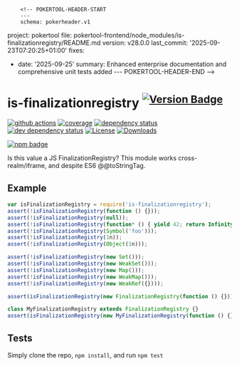        <!-- POKERTOOL-HEADER-START
        ---
        schema: pokerheader.v1
project: pokertool
file: pokertool-frontend/node_modules/is-finalizationregistry/README.md
version: v28.0.0
last_commit: '2025-09-23T07:20:25+01:00'
fixes:
- date: '2025-09-25'
  summary: Enhanced enterprise documentation and comprehensive unit tests added
        ---
        POKERTOOL-HEADER-END -->
# is-finalizationregistry <sup>[![Version Badge][npm-version-svg]][package-url]</sup>

[![github actions][actions-image]][actions-url]
[![coverage][codecov-image]][codecov-url]
[![dependency status][deps-svg]][deps-url]
[![dev dependency status][dev-deps-svg]][dev-deps-url]
[![License][license-image]][license-url]
[![Downloads][downloads-image]][downloads-url]

[![npm badge][npm-badge-png]][package-url]

Is this value a JS FinalizationRegistry? This module works cross-realm/iframe, and despite ES6 @@toStringTag.

## Example

```js
var isFinalizationRegistry = require('is-finalizationregistry');
assert(!isFinalizationRegistry(function () {}));
assert(!isFinalizationRegistry(null));
assert(!isFinalizationRegistry(function* () { yield 42; return Infinity; });
assert(!isFinalizationRegistry(Symbol('foo')));
assert(!isFinalizationRegistry(1n));
assert(!isFinalizationRegistry(Object(1n)));

assert(!isFinalizationRegistry(new Set()));
assert(!isFinalizationRegistry(new WeakSet()));
assert(!isFinalizationRegistry(new Map()));
assert(!isFinalizationRegistry(new WeakMap()));
assert(!isFinalizationRegistry(new WeakRef({})));

assert(isFinalizationRegistry(new FinalizationRegistry(function () {})));

class MyFinalizationRegistry extends FinalizationRegistry {}
assert(isFinalizationRegistry(new MyFinalizationRegistry(function () {})));
```

## Tests
Simply clone the repo, `npm install`, and run `npm test`

[package-url]: https://npmjs.org/package/is-finalizationregistry
[npm-version-svg]: https://versionbadg.es/inspect-js/is-finalizationregistry.svg
[deps-svg]: https://david-dm.org/inspect-js/is-finalizationregistry.svg
[deps-url]: https://david-dm.org/inspect-js/is-finalizationregistry
[dev-deps-svg]: https://david-dm.org/inspect-js/is-finalizationregistry/dev-status.svg
[dev-deps-url]: https://david-dm.org/inspect-js/is-finalizationregistry#info=devDependencies
[npm-badge-png]: https://nodei.co/npm/is-finalizationregistry.png?downloads=true&stars=true
[license-image]: https://img.shields.io/npm/l/is-finalizationregistry.svg
[license-url]: LICENSE
[downloads-image]: https://img.shields.io/npm/dm/is-finalizationregistry.svg
[downloads-url]: https://npm-stat.com/charts.html?package=is-finalizationregistry
[codecov-image]: https://codecov.io/gh/inspect-js/is-finalizationregistry/branch/main/graphs/badge.svg
[codecov-url]: https://app.codecov.io/gh/inspect-js/is-finalizationregistry/
[actions-image]: https://img.shields.io/endpoint?url=https://github-actions-badge-u3jn4tfpocch.runkit.sh/inspect-js/is-finalizationregistry
[actions-url]: https://github.com/inspect-js/is-finalizationregistry/actions
